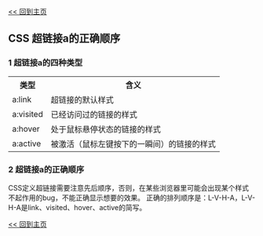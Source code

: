 [<< 回到主页](http://suzy1993.github.io/misszy/)

## CSS 超链接a的正确顺序

### 1 超链接a的四种类型
<table>
  <tr><th>类型</th><th>含义</th></tr>
  <tr><td>a:link</td><td>超链接的默认样式</td></tr>
  <tr><td>a:visited</td><td>已经访问过的链接的样式</td></tr>
  <tr><td>a:hover</td><td>处于鼠标悬停状态的链接的样式</td></tr>
  <tr><td>a:active</td><td>被激活（鼠标左键按下的一瞬间）的链接的样式</td></tr>
</table>

### 2 超链接a的正确顺序
CSS定义超链接需要注意先后顺序，否则，在某些浏览器里可能会出现某个样式不起作用的bug，不能正确显示想要的效果。
正确的排列顺序是：L-V-H-A，L-V-H-A是link、visited、hover、active的简写。

[<< 回到主页](http://suzy1993.github.io/misszy/)
